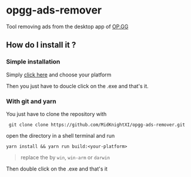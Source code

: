 # opgg-ads-remover
Tool removing ads from the desktop app of [OP.GG](https://op.gg/desktop/?utm_source=opgg&utm_medium=button&utm_campaign=global)

## How do I install it ?

### Simple installation

Simply [click here](https://github.com/MidKnightXI/opgg-ads-remover/releases) and choose your platform

Then you just have to doucle click on the .exe and that's it.

### With git and yarn
You just have to clone the repository with

``` git clone clone https://github.com/MidKnightXI/opgg-ads-remover.git```

open the directory in a shell terminal and run

```yarn install && yarn run build:<your-platform>```

> replace the <your-platform> by `win`, `win-arm` or `darwin`

Then double click on the .exe and that's it